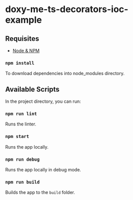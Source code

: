 # doxy-me-ts-decorators-ioc-example

## Requisites

- [Node & NPM](https://docs.npmjs.com/downloading-and-installing-node-js-and-npm)

### `npm install`

To download dependencies into node_modules directory.

## Available Scripts

In the project directory, you can run:

### `npm run lint`

Runs the linter.

### `npm start`

Runs the app locally.<br />

### `npm run debug`

Runs the app locally in debug mode.<br />

### `npm run build`

Builds the app to the `build` folder.<br />
